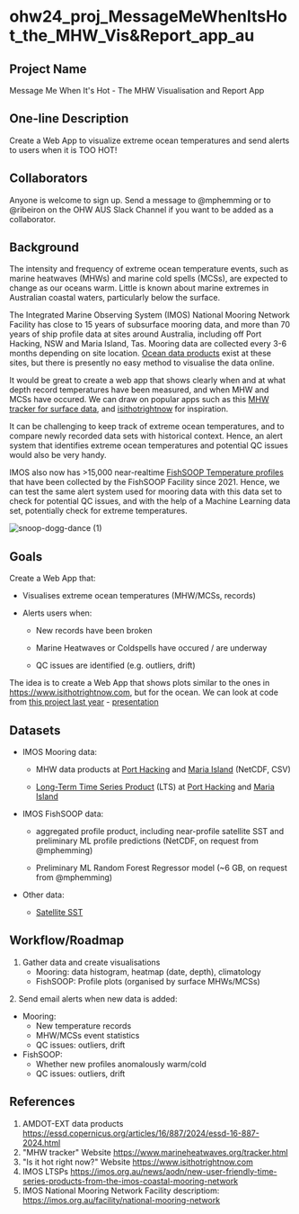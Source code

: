 # ohw24_proj_MessageMeWhenItsHot_the_MHW_Vis&Report_app_au

## Project Name
Message Me When It's Hot - The MHW Visualisation and Report App

## One-line Description
Create a Web App to visualize extreme ocean temperatures and send alerts to users when it is TOO HOT!

## Collaborators
Anyone is welcome to sign up. Send a message to @mphemming or to @ribeiron on the OHW AUS Slack Channel if you want to be added as a collaborator. 

## Background

The intensity and frequency of extreme ocean temperature events, such as marine heatwaves (MHWs) and marine cold spells (MCSs), are expected to change as our oceans warm. Little is known about marine extremes in Australian coastal waters, particularly below the surface. 

The Integrated Marine Observing System (IMOS) National Mooring Network Facility has close to 15 years of subsurface mooring data, and more than 70 years of ship profile data at sites around Australia, including off Port Hacking, NSW and Maria Island, Tas. Mooring data are collected every 3-6 months depending on site location. [Ocean data products](https://essd.copernicus.org/articles/16/887/2024/essd-16-887-2024.html) exist at these sites, but there is presently no easy method to visualise the data online. 

It would be great to create a web app that shows clearly when and at what depth record temperatures have been measured, and when MHW and MCSs have occured. We can draw on popular apps such as this [MHW tracker for surface data](https://www.marineheatwaves.org/tracker.html), and [isithotrightnow](https://isithotrightnow.com/) for inspiration. 

It can be challenging to keep track of extreme ocean temperatures, and to compare newly recorded data sets with historical context. Hence, an alert system that identifies extreme ocean temperatures and potential QC issues would also be very handy.

IMOS also now has >15,000 near-realtime [FishSOOP Temperature profiles](https://www.unsw.edu.au/research/oceanography/fishsoop) that have been collected by the FishSOOP Facility since 2021. Hence, we can test the same alert system used for mooring data with this data set to check for potential QC issues, and with the help of a Machine Learning data set, potentially check for extreme temperatures. 


![snoop-dogg-dance (1)](https://github.com/user-attachments/assets/2fbd026a-ac1e-44d0-8afa-6c71d8d7c706)


## Goals
Create a Web App that:​

- Visualises extreme ocean temperatures ​(MHW/MCSs, records)

- ​Alerts users when:​

  - New records have been broken​

  - Marine Heatwaves or Coldspells have occured / are underway​

  - QC issues are identified (e.g. outliers, drift)​

​The idea is to create a Web App that shows plots similar to the ones in https://www.isithotrightnow.com, but for the ocean. 
We can look at code from [this project last year](https://github.com/oceanhackweek/ohw23_proj_fancymoorings) - [presentation](https://www.youtube.com/watch?v=90t6h36-BOQ&list=PLVH-j9gOscWmTQNctTx07pf97BRuUxCBX&index=3)

## Datasets
- IMOS Mooring data:
  
  - MHW data products at [Port Hacking](https://thredds.aodn.org.au/thredds/catalog/UNSW/NRS_extremes/Temperature_DataProducts_v2/PH100/catalog.html) and [Maria Island](https://thredds.aodn.org.au/thredds/catalog/UNSW/NRS_extremes/Temperature_DataProducts_v2/MAI090/catalog.html) (NetCDF, CSV)​
    
  - [Long-Term Time Series Product](https://imos.org.au/news/aodn/new-user-friendly-time-series-products-from-the-imos-coastal-mooring-network) (LTS) at [Port Hacking](https://thredds.aodn.org.au/thredds/catalog/IMOS/ANMN/NSW/PH100/catalog.html) and [Maria Island](https://thredds.aodn.org.au/thredds/catalog/IMOS/ANMN/NRS/NRSMAI/catalog.html)​
    
- IMOS FishSOOP data:
  - aggregated profile product, including near-profile satellite SST and preliminary ML profile predictions (NetCDF, on request from @mphemming)​
  
  - Preliminary ML Random Forest Regressor model ​(~6 GB, on request from @mphemming)

- Other data:
  - [Satellite SST](https://thredds.aodn.org.au/thredds/catalog/IMOS/SRS/SST/ghrsst/L3S-1d/ngt/catalog.html) 

## Workflow/Roadmap

1. Gather data and create visualisations​
   - Mooring: data histogram, heatmap (date, depth), climatology​
   - FishSOOP: Profile plots​ (organised by surface MHWs/MCSs)

​2. Send email alerts when new data is added:​
  - Mooring:​
    - New temperature records​
    - MHW/MCSs event statistics​
    - QC issues: outliers, drift​
  - FishSOOP:​
    - Whether new profiles anomalously warm/cold​
    - QC issues: outliers, drift​

## References
1. AMDOT-EXT data products https://essd.copernicus.org/articles/16/887/2024/essd-16-887-2024.html
2. "MHW tracker" Website https://www.marineheatwaves.org/tracker.html
3. "Is it hot right now?" Website https://www.isithotrightnow.com
4. IMOS LTSPs https://imos.org.au/news/aodn/new-user-friendly-time-series-products-from-the-imos-coastal-mooring-network
5. IMOS National Mooring Network Facility descriptiom: https://imos.org.au/facility/national-mooring-network 
